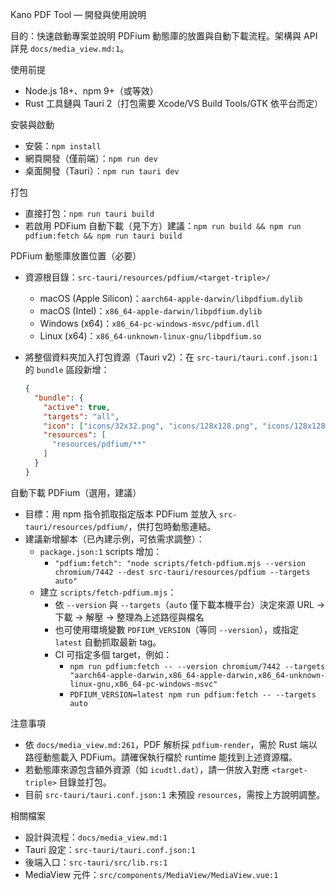 Kano PDF Tool — 開發與使用說明

目的：快速啟動專案並說明 PDFium 動態庫的放置與自動下載流程。架構與 API 詳見 `docs/media_view.md:1`。

使用前提
- Node.js 18+、npm 9+（或等效）
- Rust 工具鏈與 Tauri 2（打包需要 Xcode/VS Build Tools/GTK 依平台而定）

安裝與啟動
- 安裝：`npm install`
- 網頁開發（僅前端）：`npm run dev`
- 桌面開發（Tauri）：`npm run tauri dev`

打包
- 直接打包：`npm run tauri build`
- 若啟用 PDFium 自動下載（見下方）建議：`npm run build && npm run pdfium:fetch && npm run tauri build`

PDFium 動態庫放置位置（必要）
- 資源根目錄：`src-tauri/resources/pdfium/<target-triple>/`
  - macOS (Apple Silicon)：`aarch64-apple-darwin/libpdfium.dylib`
  - macOS (Intel)：`x86_64-apple-darwin/libpdfium.dylib`
  - Windows (x64)：`x86_64-pc-windows-msvc/pdfium.dll`
  - Linux (x64)：`x86_64-unknown-linux-gnu/libpdfium.so`
- 將整個資料夾加入打包資源（Tauri v2）：在 `src-tauri/tauri.conf.json:1` 的 `bundle` 區段新增：
  
  ```json
  {
    "bundle": {
      "active": true,
      "targets": "all",
      "icon": ["icons/32x32.png", "icons/128x128.png", "icons/128x128@2x.png", "icons/icon.icns", "icons/icon.ico"],
      "resources": [
        "resources/pdfium/**"
      ]
    }
  }
  ```

自動下載 PDFium（選用，建議）
- 目標：用 npm 指令抓取指定版本 PDFium 並放入 `src-tauri/resources/pdfium/`，供打包時動態連結。
- 建議新增腳本（已內建示例，可依需求調整）：
  - `package.json:1` scripts 增加：
    - `"pdfium:fetch": "node scripts/fetch-pdfium.mjs --version chromium/7442 --dest src-tauri/resources/pdfium --targets auto"`
  - 建立 `scripts/fetch-pdfium.mjs`：
    - 依 `--version` 與 `--targets`（`auto` 僅下載本機平台）決定來源 URL → 下載 → 解壓 → 整理為上述路徑與檔名
    - 也可使用環境變數 `PDFIUM_VERSION`（等同 `--version`），或指定 `latest` 自動抓取最新 tag。
    - CI 可指定多個 target，例如：
      - `npm run pdfium:fetch -- --version chromium/7442 --targets "aarch64-apple-darwin,x86_64-apple-darwin,x86_64-unknown-linux-gnu,x86_64-pc-windows-msvc"`
      - `PDFIUM_VERSION=latest npm run pdfium:fetch -- --targets auto`

注意事項
- 依 `docs/media_view.md:261`，PDF 解析採 `pdfium-render`，需於 Rust 端以路徑動態載入 PDFium。請確保執行檔於 runtime 能找到上述資源檔。
- 若動態庫來源包含額外資源（如 `icudtl.dat`），請一併放入對應 `<target-triple>` 目錄並打包。
- 目前 `src-tauri/tauri.conf.json:1` 未預設 `resources`，需按上方說明調整。

相關檔案
- 設計與流程：`docs/media_view.md:1`
- Tauri 設定：`src-tauri/tauri.conf.json:1`
- 後端入口：`src-tauri/src/lib.rs:1`
- MediaView 元件：`src/components/MediaView/MediaView.vue:1`
